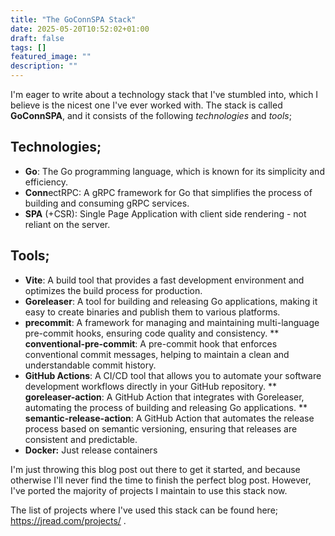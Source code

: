 ```yaml
---
title: "The GoConnSPA Stack"
date: 2025-05-20T10:52:02+01:00
draft: false
tags: []
featured_image: ""
description: ""
---
```


I'm eager to write about a technology stack that I've stumbled into, which I believe is the nicest one I've ever worked with. The stack is called **GoConnSPA**, and it consists of the following *technologies* and *tools*;

## Technologies;

* **Go**: The Go programming language, which is known for its simplicity and efficiency.
* **Conn**ectRPC: A gRPC framework for Go that simplifies the process of building and consuming gRPC services.
* **SPA** (+CSR): Single Page Application with client side rendering - not reliant on the server.

## Tools;

* **Vite**: A build tool that provides a fast development environment and optimizes the build process for production.
* **Goreleaser**: A tool for building and releasing Go applications, making it easy to create binaries and publish them to various platforms.
* **precommit**: A framework for managing and maintaining multi-language pre-commit hooks, ensuring code quality and consistency.
** **conventional-pre-commit**: A pre-commit hook that enforces conventional commit messages, helping to maintain a clean and understandable commit history.
* **GitHub Actions**: A CI/CD tool that allows you to automate your software development workflows directly in your GitHub repository.
** **goreleaser-action**: A GitHub Action that integrates with Goreleaser, automating the process of building and releasing Go applications.
** **semantic-release-action**: A GitHub Action that automates the release process based on semantic versioning, ensuring that releases are consistent and predictable.
* **Docker:** Just release containers

I'm just throwing this blog post out there to get it started, and because otherwise I'll never find the time to finish the perfect blog post. However, I've ported the majority of projects I maintain to use this stack now. 

The list of projects where I've used this stack can be found here; https://jread.com/projects/ .
